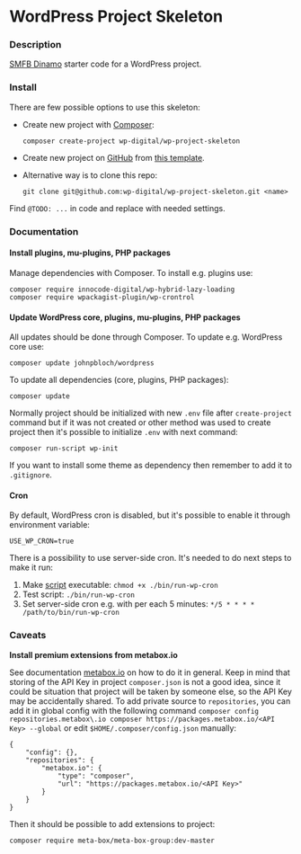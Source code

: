# WordPress Project Skeleton

### Description

[SMFB Dinamo](https://www.smfb-dinamo.com/) starter code for a WordPress project.

### Install

There are few possible options to use this skeleton:

- Create new project with [Composer](https://getcomposer.org/):
  ```
  composer create-project wp-digital/wp-project-skeleton
  ```

- Create new project on [GitHub](https://github.com/) from
  [this template](https://github.com/wp-digital/wp-project-skeleton).

- Alternative way is to clone this repo:
  ```
  git clone git@github.com:wp-digital/wp-project-skeleton.git <name>
  ```

Find `@TODO: ...` in code and replace with needed settings.

### Documentation

#### Install plugins, mu-plugins, PHP packages

Manage dependencies with Composer. To install e.g. plugins use:

```
composer require innocode-digital/wp-hybrid-lazy-loading
composer require wpackagist-plugin/wp-crontrol
```

#### Update WordPress core, plugins, mu-plugins, PHP packages

All updates should be done through Composer. To update e.g.
WordPress core use:

```
composer update johnpbloch/wordpress
```

To update all dependencies (core, plugins, PHP packages):

```
composer update
```

Normally project should be initialized with new `.env` file after `create-project` command
but if it was not created or other method was used to create project
then it's possible to initialize `.env` with next command:

```
composer run-script wp-init
```

If you want to install some theme as dependency then remember
to add it to `.gitignore`.

#### Cron

By default, WordPress cron is disabled, but it's possible to enable it through environment variable:

````
USE_WP_CRON=true
````

There is a possibility to use server-side cron. It's needed to do next steps to make it run:

1. Make [script](./bin/run-wp-cron) executable: `chmod +x ./bin/run-wp-cron`
2. Test script: `./bin/run-wp-cron`
3. Set server-side cron e.g. with per each 5 minutes: `*/5 * * * * /path/to/bin/run-wp-cron`

### Caveats

**Install premium extensions from metabox.io**

See documentation [metabox.io](https://docs.metabox.io/extensions/composer/) on how to do it in general.
Keep in mind that storing of the API Key in project `composer.json` is not a good idea, since
it could be situation that project will be taken by someone else, so the API Key may be accidentally
shared. To add private source to `repositories`, you can add it in global config with the following command
`composer config repositories.metabox\.io composer https://packages.metabox.io/<API Key> --global` or edit
`$HOME/.composer/config.json` manually:

```
{
    "config": {},
    "repositories": {
        "metabox.io": {
            "type": "composer",
            "url": "https://packages.metabox.io/<API Key>"
        }
    }
}
```

Then it should be possible to add extensions to project:

```
composer require meta-box/meta-box-group:dev-master
```
